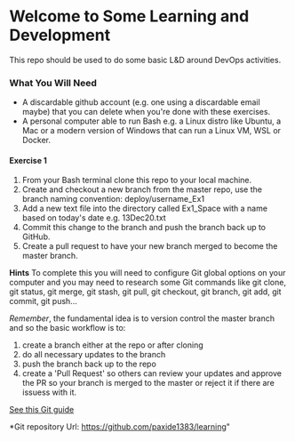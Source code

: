 # Welcome to Some Learning and Development

This repo should be used to do some basic L&D around DevOps activities.

### What You Will Need
* A discardable github account (e.g. one using a discardable email maybe) that you can delete when you're done with these exercises.
* A personal computer able to run Bash e.g. a Linux distro like Ubuntu, a Mac or a modern version of Windows that can run a Linux VM, WSL or Docker.

#### Exercise 1
1. From your Bash terminal clone this repo to your local machine.
2. Create and checkout a new branch from the master repo, use the branch naming convention: deploy/username_Ex1
3. Add a new text file into the directory called Ex1_Space with a name based on today's date e.g. 13Dec20.txt
4. Commit this change to the branch and push the branch back up to GitHub.
5. Create a pull request to have your new branch merged to become the master branch.

**Hints**
To complete this you will need to configure Git global options on your computer and you may need to research some Git commands like git clone, git status, git merge, git stash, git pull, git checkout, git branch, git add, git commit, git push...

*Remember*, the fundamental idea is to version control the master branch and so the basic workflow is to:
1. create a branch either at the repo or after cloning
2. do all necessary updates to the branch
3. push the branch back up to the repo
4. create a 'Pull Request' so others can review your updates and approve the PR so your branch is merged to the master or reject it if there are issuess with it.

[See this Git guide](https://www.freecodecamp.org/news/learn-the-basics-of-git-in-under-10-minutes-da548267cc91/)




*Git repository Url: https://github.com/paxide1383/learning"
